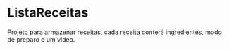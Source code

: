 # ListaReceitas

Projeto para armazenar receitas, cada receita conterá ingredientes, modo de preparo e um vídeo.

